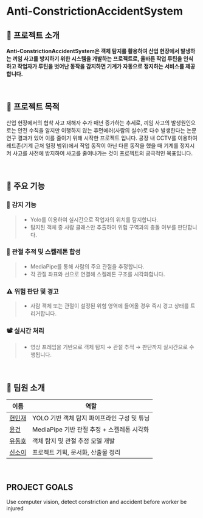 # Anti-ConstrictionAccidentSystem

## 📌 프로젝트 소개
**Anti-ConstrictionAccidentSystem은 객체 탐지를 활용하여 산업 현장에서 발생하는 끼임 사고를 방지하기 위한 시스템을 개발하는 프로젝트로,
올바른 작업 루틴을 인식하고 작업자가 루틴을 벗어난 동작을 감지하면 기계가 자동으로 정지하는 서비스를 제공합니다.**

<br>

## 📌 프로젝트 목적
산업 현장에서의 협착 사고 재해자 수가 매년 증가하는 추세로, 끼임 사고의 발생원인으로는 안전 수칙을 알지만 이행하지 않는 휴먼에러(사람의 실수)로 다수 발생한다는
논문 연구 결과가 있어 이를 줄이기 위해 시작한 프로젝트 입니다. 공장 내 CCTV를 이용하여 레드존(기계 근처 일정 범위)에서 작업 동작이 아닌 다른 동작을 했을 때 기계를 정지시켜 사고를 사전에 방지하여 사고를 줄여나가는 것이 프로젝트의 궁극적인 목표입니다. 

<br>

## 📌 주요 기능
### 🔎 감지 기능
> * Yolo를 이용하여 실시간으로 작업자의 위치를 탐지합니다.
> * 탐지된 객체 중 사람 클래스만 추출하여 위험 구역과의 충돌 여부를 판단합니다.
### 🦴 관절 추적 및 스켈레톤 합성
> * MediaPipe를 통해 사람의 주요 관절을 추정합니다.
> * 각 관절 좌표와 선으로 연결해 스켈레톤 구조를 시각화합니다.
### ⚠️ 위험 판단 및 경고
> * 사람 객체 또는 관절이 설정된 위험 영역에 들어올 경우 즉시 경고 상태를 트리거합니다.
### 📽️ 실시간 처리
> * 영상 프레임을 기반으로 객체 탐지 → 관절 추적 → 판단까지 실시간으로 수행됩니다.

<br>

## 👋️ 팀원 소개  
| 이름 | 역할 |  
| ---- | ---- |  
| [현민재](https://github.com/AllenJenix) | YOLO 기반 객체 탐지 파이프라인 구성 및 튜닝 |  
| [윤건](https://github.com/yoonkeon) | MediaPipe 기반 관절 추정 + 스켈레톤 시각화 |  
| [유동호](https://github.com/Global-YDH) | 객체 탐지 및 관절 추정 모델 개발 |
| [신소이](https://github.com/soeeeshin) | 프로젝트 기획, 문서화, 산출물 정리 |

<br>

## PROJECT GOALS
Use computer vision, detect constriction and  accident before worker be injured
